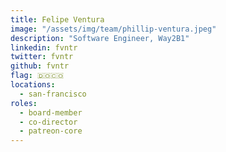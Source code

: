 ```yaml
---
title: Felipe Ventura
image: "/assets/img/team/phillip-ventura.jpeg"
description: "Software Engineer, Way2B1"
linkedin: fvntr
twitter: fvntr
github: fvntr
flag: 🇩🇴🇨🇴
locations:
  - san-francisco
roles:
  - board-member
  - co-director
  - patreon-core
---
```

